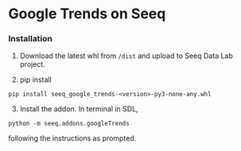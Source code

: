 # Google Trends on Seeq


### Installation

1. Download the latest whl from `/dist` and upload to Seeq Data Lab project. 

2. pip install

```
pip install seeq_google_trends-<version>-py3-none-any.whl
```

3. Install the addon. In terminal in SDL,

```
python -m seeq.addons.googleTrends
```

following the instructions as prompted. 

